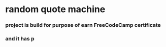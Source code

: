 # random quote machine
### project is build for purpose of earn FreeCodeCamp certificate </br>
### and it has p
